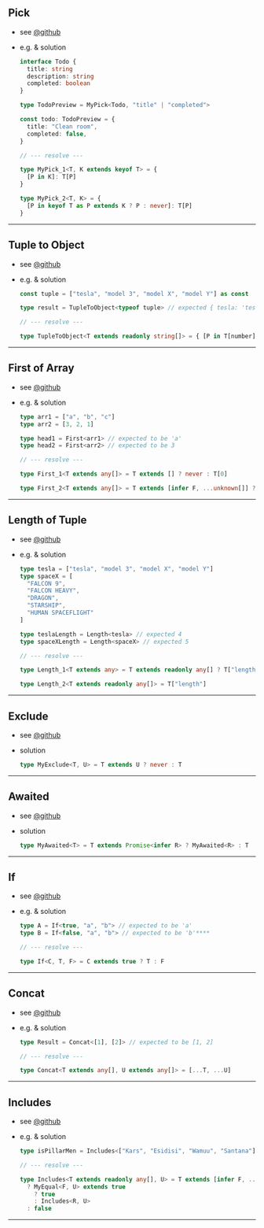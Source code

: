 ## Pick

- see [@github](https://github.com/type-challenges/type-challenges/blob/master/questions/4-easy-pick/README.md)
- e.g. & solution

  ```typescript
  interface Todo {
    title: string
    description: string
    completed: boolean
  }

  type TodoPreview = MyPick<Todo, "title" | "completed">

  const todo: TodoPreview = {
    title: "Clean room",
    completed: false,
  }

  // --- resolve ---

  type MyPick_1<T, K extends keyof T> = {
    [P in K]: T[P]
  }

  type MyPick_2<T, K> = {
    [P in keyof T as P extends K ? P : never]: T[P]
  }
  ```

---

## Tuple to Object

- see [@github](https://github.com/type-challenges/type-challenges/blob/master/questions/11-easy-tuple-to-object/README.md)
- e.g. & solution

  ```typescript
  const tuple = ["tesla", "model 3", "model X", "model Y"] as const

  type result = TupleToObject<typeof tuple> // expected { tesla: 'tesla', 'model 3': 'model 3', 'model X': 'model X', 'model Y': 'model Y'}

  // --- resolve ---

  type TupleToObject<T extends readonly string[]> = { [P in T[number]]: P }
  ```

---

## First of Array

- see [@github](https://github.com/type-challenges/type-challenges/blob/master/questions/14-easy-first/README.md)
- e.g. & solution

  ```typescript
  type arr1 = ["a", "b", "c"]
  type arr2 = [3, 2, 1]

  type head1 = First<arr1> // expected to be 'a'
  type head2 = First<arr2> // expected to be 3

  // --- resolve ---

  type First_1<T extends any[]> = T extends [] ? never : T[0]

  type First_2<T extends any[]> = T extends [infer F, ...unknown[]] ? F : never
  ```

---

## Length of Tuple

- see [@github](https://github.com/type-challenges/type-challenges/blob/master/questions/18-easy-tuple-length/README.md)

- e.g. & solution

  ```typescript
  type tesla = ["tesla", "model 3", "model X", "model Y"]
  type spaceX = [
    "FALCON 9",
    "FALCON HEAVY",
    "DRAGON",
    "STARSHIP",
    "HUMAN SPACEFLIGHT"
  ]

  type teslaLength = Length<tesla> // expected 4
  type spaceXLength = Length<spaceX> // expected 5

  // --- resolve ---

  type Length_1<T extends any> = T extends readonly any[] ? T["length"] : never

  type Length_2<T extends readonly any[]> = T["length"]
  ```

---

## Exclude

- see [@github](https://github.com/type-challenges/type-challenges/blob/master/questions/43-easy-exclude/README.md)

- solution

  ```typescript
  type MyExclude<T, U> = T extends U ? never : T
  ```

---

## Awaited

- see [@github](https://github.com/type-challenges/type-challenges/blob/master/questions/189-easy-awaited/README.md)

- solution

  ```typescript
  type MyAwaited<T> = T extends Promise<infer R> ? MyAwaited<R> : T
  ```

---

## If

- see [@github](https://github.com/type-challenges/type-challenges/blob/master/questions/268-easy-if/README.md)

- e.g. & solution

  ```typescript
  type A = If<true, "a", "b"> // expected to be 'a'
  type B = If<false, "a", "b"> // expected to be 'b'****

  // --- resolve ---

  type If<C, T, F> = C extends true ? T : F
  ```

---

## Concat

- see [@github](https://github.com/type-challenges/type-challenges/blob/master/questions/533-easy-concat/README.md)

- e.g. & solution

  ```typescript
  type Result = Concat<[1], [2]> // expected to be [1, 2]

  // --- resolve ---

  type Concat<T extends any[], U extends any[]> = [...T, ...U]
  ```

---

## Includes

- see [@github](https://github.com/type-challenges/type-challenges/blob/master/questions/898-easy-includes/README.md)

- e.g. & solution

  ```typescript
  type isPillarMen = Includes<["Kars", "Esidisi", "Wamuu", "Santana"], "Dio"> // expected to be `false`

  // --- resolve ---

  type Includes<T extends readonly any[], U> = T extends [infer F, ...infer R]
    ? MyEqual<F, U> extends true
      ? true
      : Includes<R, U>
    : false
  ```

---